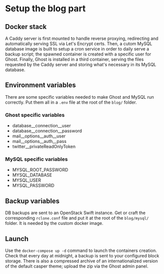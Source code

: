 # Setup the blog part

## Docker stack

A Caddy server is first mounted to handle reverse proxying, redirecting and automatically serving SSL via Let's Encrypt certs.
Then, a cutom MySQL database image is built to setup a cron service in order to daily serve a backup script; the spawned container is created with a specific user for Ghost.
Finally, Ghost is installed in a third container, serving the files requested by the Caddy server and storing what's necessary in its MySQL database.

## Environment variables

There are some specific variables needed to make Ghost and MySQL run correctly. Put them all in a `.env` file at the root of the `blog/` folder.

### Ghost specific variables

- database__connection__user
- database__connection__password
- mail__options__auth__user
- mail__options__auth__pass
- twitter__privateReadOnlyToken

### MySQL specific variables

- MYSQL_ROOT_PASSWORD
- MYSQL_DATABASE
- MYSQL_USER
- MYSQL_PASSWORD

## Backup variables

DB backups are sent to an OpenStack Swift instance. Get or craft the corresponding `rclone.conf` file and put it at the root of the `blog/mysql/` folder.
It is needed by the custom docker image.

## Launch

Use the `docker-compose up -d` command to launch the containers creation.
Check that every day at midnight, a backup is sent to your configured block storage.
There is also a compressed archive of an internationalized version of the default casper theme; upload the zip via the Ghost admin panel.
